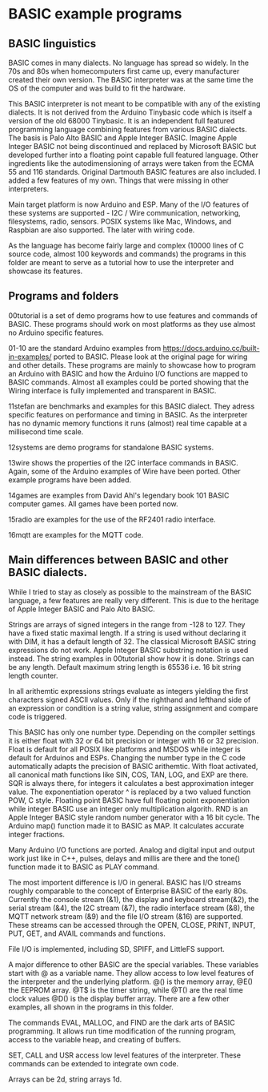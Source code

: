 # BASIC example programs

## BASIC linguistics

BASIC comes in many dialects. No language has spread so widely. In the 70s and 80s when homecomputers first came up, every manufacturer created their own version. The BASIC interpreter was at the same time the OS of the computer and was build to fit the hardware. 

This BASIC interpreter is not meant to be compatible with any of the existing dialects. It is not derived from the Arduino Tinybasic code which is itself a version of the old 68000 Tinybasic. It is an independent full featured programming language combining features from various BASIC dialects. The basis is Palo Alto BASIC and Apple Integer BASIC. Imagine Apple Integer BASIC not being discontinued and replaced by Microsoft BASIC but developed further into a floating point capable full featured language. Other ingredients like the autodimensioning of arrays were taken from the ECMA 55 and 116 standards. Original Dartmouth BASIC features are also included. I added a few features of my own. Things that were missing in other interpreters.

Main target platform is now Arduino and ESP. Many of the I/O features of these systems are supported - I2C / Wire communication, networking, filesystems, radio, sensors. POSIX systems like Mac, Windows, and Raspbian are also supported. The later with wiring code. 

As the language has become fairly large and complex (10000 lines of C source code, almost 100 keywords and commands) the programs in this folder are meant to serve as a tutorial how to use the interpreter and showcase its features.

## Programs and folders

00tutorial is a set of demo programs how to use features and commands of BASIC. These programs should work on most platforms as they use almost no Arduino specific features. 

01-10 are the standard Arduino examples from  https://docs.arduino.cc/built-in-examples/ ported to BASIC. Please look at the original page for wiring and other details. These programs are mainly to showcase how to program an Arduino with BASIC and how the Arduino I/O functions are mapped to BASIC commands. Almost all examples could be ported showing that the Wiring interface is fully implemented and transparent in BASIC.

11stefan are benchmarks and examples for this BASIC dialect. They adress specific features on performance and timing in BASIC. As the interpreter has no dynamic memory functions it runs (almost) real time capable at a millisecond time scale.

12systems are demo programs for standalone BASIC systems. 

13wire shows the properties of the I2C interface commands in BASIC. Again, some of the Arduino examples of Wire have been ported. Other example programs have been added.

14games are examples from David Ahl's legendary book 101 BASIC computer games. All games have been ported now.

15radio are examples for the use of the RF2401 radio interface.

16mqtt are examples for the MQTT code.

## Main differences between BASIC and other BASIC dialects.

While I tried to stay as closely as possible to the mainstream of the BASIC language, a few features are really very different. This is due to the heritage of Apple Integer BASIC and Palo Alto BASIC.

Strings are arrays of signed integers in the range from -128 to 127. They have a fixed static maximal length. If a string is used without declaring it with DIM, it has a default length of 32. The classical Microsoft BASIC string expressions do not work. Apple Integer BASIC substring notation is used instead. The string examples in 00tutorial show how it is done. Strings can be any length. Default maximum string length is 65536 i.e. 16 bit string length counter. 

In all arithemtic expressions strings evaluate as integers yielding the first characters signed ASCII values. Only if the righthand and lefthand side of an expression or condition is a string value, string assignment and compare code is triggered. 

This BASIC has only one number type. Depending on the compiler settings it is either float with 32 or 64 bit precision or integer with 16 or 32 precision. Float is default for all POSIX like platforms and MSDOS while integer is default for Arduinos and ESPs. Changing the number type in the C code automatically adapts the precision of BASIC arithemtic. With float activated, all canonical math functions like SIN, COS, TAN, LOG, and EXP are there. SQR is always there, for integers it calculates a best approximation integer value. The exponentiation operator ^ is replaced by a two valued function POW, C style. Floating point BASIC have full floating point exponentiation while integer BASIC use an integer only multiplication algorith. RND is an Apple Integer BASIC style random number generator with a 16 bit cycle. The Arduino map() function made it to BASIC as MAP. It calculates accurate integer fractions.

Many Arduino I/O functions are ported. Analog and digital input and output work just like in C++, pulses, delays and millis are there and the tone() function made it to BASIC as PLAY command.

The most importent difference is I/O in general. BASIC has I/O streams roughly comparable to the concept of Enterprise BASIC of the early 80s. Currently the console stream (&1), the display and keyboard stream(&2), the serial stream (&4), the I2C stream (&7), the radio interface stream (&8), the MQTT network stream (&9) and the file I/O stream (&16) are supported. These streams can be accessed through the OPEN, CLOSE, PRINT, INPUT, PUT, GET, and AVAIL commands and functions.

File I/O is implemented, including SD, SPIFF, and LittleFS support. 

A major difference to other BASIC are the special variables. These variables start with @ as a variable name. They allow access to low level features of the interpreter and the underlying platform. @() is the memory array, @E() the EEPROM array. @T$ is the timer string, while @T() are the real time clock values @D() is the display buffer array. There are a few other examples, all shown in the programs in this folder.

The commands EVAL, MALLOC, and FIND are the dark arts of BASIC programming. It allows run time modification of the running program, access to the variable heap, and creating of buffers.

SET, CALL and USR access low level features of the interpreter. These commands can be extended to integrate own code.

Arrays can be 2d, string arrays 1d. 
